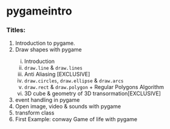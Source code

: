 # pygameintro
<html>
    <head>
    </head>
    <body>
        <h3>Titles: </h3>
        <ol>
            <li>Introduction to pygame.</li>
            <li>Draw shapes with pygame</li>
            <ol type="i">
                <li>Introduction</li>
                <li><code>draw.line</code> & <code>draw.lines</code></li>
                <li>Anti Aliasing [EXCLUSIVE]</li>
                <li><code>draw.circles</code>, <code>draw.ellipse</code> & <code>draw.arcs</code></li>
                <li><code>draw.rect</code> & <code>draw.polygon</code> + Regular Polygons Algorithm</li>
                <li>3D cube & geometry of 3D transormation[EXCLUSIVE]</li>
            </ol>
            <li>event handling in pygame</li>
            <li>Open image, video & sounds with pygame</li>
            <li>transform class</li>
            <li>First Example: conway Game of life with pygame</li>
        </ol>
    </body>
</html>
